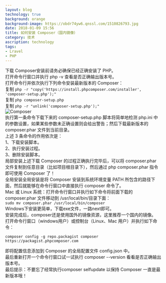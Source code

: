 ```yaml
---
layout: blog
technology: true
background: orange
background-image: https://obdr74yw6.qnssl.com/1510826793.jpg
date: 2018-01-09 15:56
title: 如何安装 Composer（国内镜像）
category: 技术
ascription: technology
tags:
- Lravel
- PHP
---
```


下载 Composer安装前请务必确保已经正确安装了 PHP。  
打开命令行窗口并执行 php -v 查看是否正确输出版本号。  
打开命令行并依次执行下列命令安装最新版本的 Composer：  
复制 `php -r "copy('https://install.phpcomposer.com/installer', 'composer-setup.php');"`  
复制 `php composer-setup.php`  
复制 `php -r "unlink('composer-setup.php');"`  
![Composer](https://obdr74yw6.qnssl.com/59b5fea118371_25.jpg)  
执行第一条命令下载下来的 composer-setup.php 脚本将简单地检测 php.ini 中的参数设置，如果某些参数未正确设置则会给出警告；然后下载最新版本的 composer.phar 文件到当前目录。  
上述 3 条命令的作用依次是：  
1、下载安装脚本。  
2、执行安装过程。  
3、删除安装脚本。  
局部安装上述下载 Composer 的过程正确执行完毕后，可以将 composer.phar 文件复制到任意目录（比如项目根目录下），然后通过 php composer.phar 指令即可使用 Composer 了！  
全局安装全局安装是将 Composer 安装到系统环境变量 PATH 所包含的路径下面，然后就能够在命令行窗口中直接执行 composer 命令了。  
Mac 或 Linux 系统：打开命令行窗口并执行如下命令将前面下载的 composer.phar 文件移动到 /usr/local/bin/目录下面：  
 `sudo mv composer.phar /usr/local/bin/composer`   
Windows下安装更简单，下载exe文件，一路next即可。  
安装完成后，composer还是使用国外的镜像资源，这里推荐一个国内的镜像。  
打开命令行窗口（windows用户）或控制台（Linux、Mac 用户）并执行如下命令：  
```
composer config -g repo.packagist composer https://packagist.phpcomposer.com
```
 即将配置信息添加到 Composer 的全局配置文件 config.json 中。  
最后重新打开一个命令行窗口试一试执行 composer --version 看看是否正确输出版本号。  
最后提示：不要忘了经常执行composer selfupdate 以保持 Composer 一直是最新版本哦！